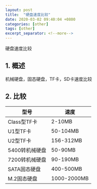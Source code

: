 ```yaml
---
layout: post
title:  "硬盘速度比较"
date: 2020-03-02 09:40:04 +0800
categories: [other]
tags: [other]
excerpt_separator: <!--more-->
---
```

硬盘速度比较
<!--more-->

## 1. 概述

机械硬盘，固态硬盘，TF卡，SD卡速度比较

## 2. 比较

| 型号           | 速度        |
|--------------|-------------|
| Class型TF卡    | 2-10MB      |
| U1型TF卡       | 50-104MB    |
| U2型TF卡       | 156-312MB   |
| 5400转机械硬盘 | 50-90MB     |
| 7200转机械硬盘 | 90-190MB    |
| SATA固态硬盘   | 400-500MB   |
| M.2固态硬盘    | 1000-2000MB |